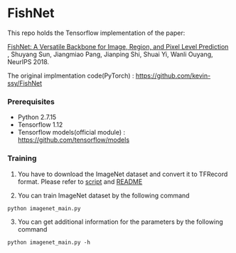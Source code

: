 # FishNet

This repo holds the Tensorflow implementation of the paper:

[FishNet: A Versatile Backbone for Image, Region, and Pixel Level Prediction](http://papers.nips.cc/paper/7356-fishnet-a-versatile-backbone-for-image-region-and-pixel-level-prediction.pdf)
, Shuyang Sun, Jiangmiao Pang, Jianping Shi, Shuai Yi, Wanli Ouyang, NeurIPS 2018.

The original implmentation code(PyTorch) : https://github.com/kevin-ssy/FishNet

### Prerequisites
- Python 2.7.15
- Tensorflow 1.12
- Tensorflow models(official module) : https://github.com/tensorflow/models

### Training
1. You have to download the ImageNet dataset and convert it to TFRecord format. Please refer to [script](https://github.com/tensorflow/tpu/blob/master/tools/datasets/imagenet_to_gcs.py) and [README](https://github.com/tensorflow/tpu/tree/master/tools/datasets#imagenet_to_gcspy)

2. You can train ImageNet dataset by the following command
```
python imagenet_main.py
```

3. You can get additional information for the parameters by the following command
```
python imagenet_main.py -h
```